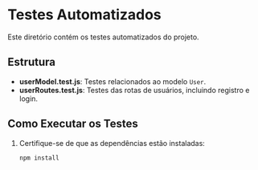 # Testes Automatizados

Este diretório contém os testes automatizados do projeto.

## Estrutura

- **userModel.test.js**: Testes relacionados ao modelo `User`.
- **userRoutes.test.js**: Testes das rotas de usuários, incluindo registro e login.

## Como Executar os Testes

1. Certifique-se de que as dependências estão instaladas:

   ```bash
   npm install
